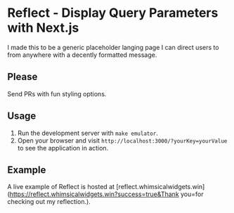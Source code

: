 # Reflect - Display Query Parameters with Next.js

I made this to be a generic placeholder langing page I can direct users to from anywhere with a decently formatted message.

## Please

Send PRs with fun styling options.

## Usage

1. Run the development server with `make emulator`.
2. Open your browser and visit `http://localhost:3000/?yourKey=yourValue` to see the application in action.

## Example

A live example of Reflect is hosted at [reflect.whimsicalwidgets.win](https://reflect.whimsicalwidgets.win?success=true&Thank you=for checking out my reflection.).
